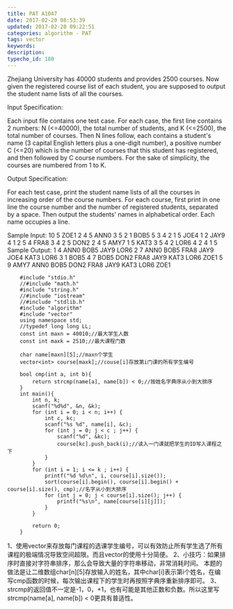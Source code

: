 ```yaml
---
title: PAT A1047
date: 2017-02-20 08:53:39
updated: 2017-02-20 09:22:51
categories: algorithm - PAT
tags: vector
keywords:
description:
typecho_id: 180
---
```

Zhejiang University has 40000 students and provides 2500 courses. Now given the registered course list of each student, you are supposed to output the student name lists of all the courses.

Input Specification:

Each input file contains one test case. For each case, the first line contains 2 numbers: N (<=40000), the total number of students, and K (<=2500), the total number of courses. Then N lines follow, each contains a student's name (3 capital English letters plus a one-digit number), a positive number C (<=20) which is the number of courses that this student has registered, and then followed by C course numbers. For the sake of simplicity, the courses are numbered from 1 to K.

Output Specification:

For each test case, print the student name lists of all the courses in increasing order of the course numbers. For each course, first print in one line the course number and the number of registered students, separated by a space. Then output the students' names in alphabetical order. Each name occupies a line.

Sample Input:
10 5
ZOE1 2 4 5
ANN0 3 5 2 1
BOB5 5 3 4 2 1 5
JOE4 1 2
JAY9 4 1 2 5 4
FRA8 3 4 2 5
DON2 2 4 5
AMY7 1 5
KAT3 3 5 4 2
LOR6 4 2 4 1 5
Sample Output:
1 4
ANN0
BOB5
JAY9
LOR6
2 7
ANN0
BOB5
FRA8
JAY9
JOE4
KAT3
LOR6
3 1
BOB5
4 7
BOB5
DON2
FRA8
JAY9
KAT3
LOR6
ZOE1
5 9
AMY7
ANN0
BOB5
DON2
FRA8
JAY9
KAT3
LOR6
ZOE1
```
    #include "stdio.h"
    //#include "math.h"
    #include "string.h"
    //#include "iostream"
    //#include "stdlib.h"
    #include "algorithm"
    #include "vector"
    using namespace std;
    //typedef long long LL;
    const int maxn = 40010;//最大学生人数
    const int maxk = 2510;//最大课程门数
    
    char name[maxn][5];//maxn个学生
    vector<int> course[maxk];//couse[i]存放第i门课的所有学生编号
    
    bool cmp(int a, int b){
        return strcmp(name[a], name[b]) < 0;//按姓名字典序从小到大排序
    }
    int main(){
        int n, k;
        scanf("%d%d", &n, &k);
        for (int i = 0; i < n; i++) {
            int c, kc;
            scanf("%s %d", name[i], &c);
            for (int j = 0; j < c ; j++) {
                scanf("%d", &kc);
                course[kc].push_back(i);//读入一门课就把学生的ID写入课程之下
            }
        }
        for (int i = 1; i <= k ; i++) {
            printf("%d %d\n", i, course[i].size());
            sort(course[i].begin(), course[i].begin() + course[i].size(), cmp);//名字从小到大排序
            for (int j = 0; j < course[i].size(); j++) {
                printf("%s\n", name[course[i][j]]);
            }
        }
        
        return 0;
    }
```
1、使用vector来存放每门课程的选课学生编号，可以有效防止所有学生选了所有课程的极端情况导致空间超限。而且vector的使用十分简便。
2、小技巧：如果排序时直接对字符串排序，那么会导致大量的字符串移动，非常消耗时间。
本题的做法是让二维数组char[n][5]存放输入的姓名，其中char[i]表示第i个姓名，在编写cmp函数的时候，每次输出课程下的学生时再按照字典序重新排序即可。
3、strcmp的返回值不一定是-1，0，+1，也有可能是其他正数和负数。所以这里写strcmp(name[a], name[b]) < 0更具有普适性。
